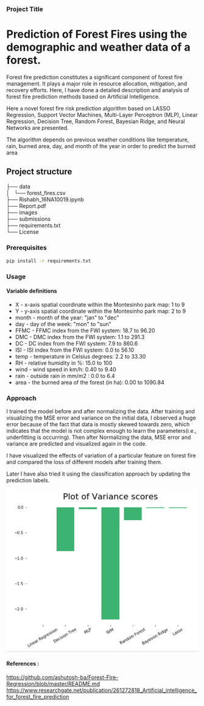 
### Project Title

# Prediction of Forest Fires using the demographic and weather data of a forest.
Forest fire prediction constitutes a significant component of forest fire management. It plays a major role in resource allocation, mitigation, and recovery efforts. Here, I have done a detailed description and analysis of forest fire prediction methods based on Artificial Intelligence.

Here a novel forest fire risk prediction algorithm based on LASSO Regression, Support Vector Machines, Multi-Layer Perceptron (MLP), Linear Regression, Decision Tree, Random Forest, Bayesian Ridge, and Neural Networks are presented.

The algorithm depends on previous weather conditions like temperature, rain, burned area, day, and month of the year in order to predict the burned area

## Project structure
├── data\
│   └── forest_fires.csv\
├── Rishabh_16NA10019.ipynb\
├── Report.pdf\
├── images\
├── submissions\
├── requirements.txt\
└── License

### Prerequisites

```bash
pip install -r requirements.txt
```

### Usage

#### Variable definitions

-  X - x-axis spatial coordinate within the Montesinho park map: 1 to 9
-  Y - y-axis spatial coordinate within the Montesinho park map: 2 to 9
-  month - month of the year: "jan" to "dec"
-  day - day of the week: "mon" to "sun"
-  FFMC - FFMC index from the FWI system: 18.7 to 96.20
-  DMC - DMC index from the FWI system: 1.1 to 291.3
-  DC - DC index from the FWI system: 7.9 to 860.6
-  ISI - ISI index from the FWI system: 0.0 to 56.10
-  temp - temperature in Celsius degrees: 2.2 to 33.30
-  RH - relative humidity in %: 15.0 to 100
-  wind - wind speed in km/h: 0.40 to 9.40
-  rain - outside rain in mm/m2 : 0.0 to 6.4
-  area - the burned area of the forest (in ha): 0.00 to 1090.84

### Approach
I trained the model before and after normalizing the data. After training and visualizing the MSE error and variance on the initial data, I observed a huge error because of the fact that data is mostly skewed towards zero, which indicates that the model is not complex enough to learn the parameters(i.e., underfitting is occurring). Then after Normalizing the data, MSE error and variance are predicted and visualized again in the code.

I have visualized the effects of variation of a particular feature on forest fire and compared the loss of different models after training them.

Later I have also tried it using the classification approach by updating the prediction labels.

![variance](images/variance.png)

#### References :
https://github.com/ashutosh-ba/Forest-Fire-Regression/blob/master/README.md
https://www.researchgate.net/publication/261272818_Artificial_intelligence_for_forest_fire_prediction